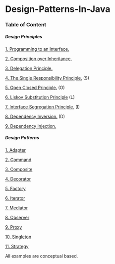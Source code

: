 # Design-Patterns-In-Java

### **Table of Content**

##### **Design Principles**
[1. Programming to an Interface.](https://github.com/venkyhegde/Design-Patterns-In-Java/tree/master/DesignPrinciples/src/edu/uncc/programminginterface "1. Programming to an Interface.")

[2. Composition over Inheritance.](https://github.com/venkyhegde/Design-Patterns-In-Java/tree/master/DesignPrinciples/src/edu/uncc/coi "2. Composition over Inheritance.")

[3. Delegation Principle.](https://github.com/venkyhegde/Design-Patterns-In-Java/tree/master/DesignPrinciples/src/edu/uncc/delegation "3. Delegation Principle.")

[4. The Single Responsibility Principle.](https://github.com/venkyhegde/Design-Patterns-In-Java/tree/master/DesignPrinciples/src/edu/uncc/singleresponsibility "4. The Single Responsibility Principle.") (S)

[5. Open Closed Principle.](https://github.com/venkyhegde/Design-Patterns-In-Java/tree/master/DesignPrinciples/src/edu/uncc/openclose "5. Open Closed Principle.") (O)

[6. Liskov Substitution Principle](https://github.com/venkyhegde/Design-Patterns-In-Java/tree/master/DesignPrinciples/src/edu/uncc/liskov "6. Liskov Substitution Principle") (L)

[7. Interface Segregation Principle.](https://github.com/venkyhegde/Design-Patterns-In-Java/tree/master/DesignPrinciples/src/edu/uncc/interfaceseg "7. Interface Segregation Principle.") (I)

[8. Dependency Inversion.](https://github.com/venkyhegde/Design-Patterns-In-Java/tree/master/DesignPrinciples/src/edu/uncc/dip "8. Dependency Inversion.") (D)

[9. Dependency Injection.](https://github.com/venkyhegde/Design-Patterns-In-Java/tree/master/DesignPrinciples/src/edu/uncc/dependencyinjection "9. Dependency Injection.")


##### **Design Patterns**
[1. Adapter](https://github.com/venkyhegde/Design-Patterns-In-Java/tree/master/DesignPatterns/src/edu/uncc/adapter "1. Adapter")

[2. Command](https://github.com/venkyhegde/Design-Patterns-In-Java/tree/master/DesignPatterns/src/edu/uncc/command "2. Command")

[3. Composite](https://github.com/venkyhegde/Design-Patterns-In-Java/tree/master/DesignPatterns/src/edu/uncc/composite "3. Composite")

[4. Decorator](https://github.com/venkyhegde/Design-Patterns-In-Java/tree/master/DesignPatterns/src/edu/uncc/decorator "4. Decorator")

[5. Factory](https://github.com/venkyhegde/Design-Patterns-In-Java/tree/master/DesignPatterns/src/edu/uncc/factory "5. Factory")

[6. Iterator](https://github.com/venkyhegde/Design-Patterns-In-Java/tree/master/DesignPatterns/src/edu/uncc/iterator "6. Iterator")

[7. Mediator](https://github.com/venkyhegde/Design-Patterns-In-Java/tree/master/DesignPatterns/src/edu/uncc/mediator "7. Mediator")

[8. Observer](https://github.com/venkyhegde/Design-Patterns-In-Java/tree/master/DesignPatterns/src/edu/uncc/observer "8. Observer")

[9. Proxy](https://github.com/venkyhegde/Design-Patterns-In-Java/tree/master/DesignPatterns/src/edu/uncc/proxy "9. Proxy")

[10. Singleton](https://github.com/venkyhegde/Design-Patterns-In-Java/tree/master/DesignPatterns/src/edu/uncc/singleton "10. Singleton")

[11. Strategy](https://github.com/venkyhegde/Design-Patterns-In-Java/tree/master/DesignPatterns/src/edu/uncc/strategy "11. Strategy")



All examples are conceptual based.
